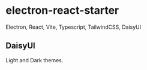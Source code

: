 # electron-react-starter

Electron, React, Vite, Typescript, TailwindCSS, DaisyUI

## DaisyUI
Light and Dark themes.




